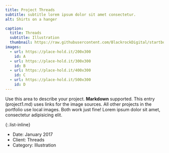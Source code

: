```yaml
---
title: Project Threads
subtitle: subtitle lorem ipsum dolor sit amet consectetur.
alt: Shirts on a hanger

caption:
  title: Threads
  subtitle: Illustration
  thumbnail: https://raw.githubusercontent.com/BlackrockDigital/startbootstrap-agency/master/src/assets/img/portfolio/01-thumbnail.jpg
images:
  - url: https://place-hold.it/200x300
    id: A
  - url: https://place-hold.it/300x300
    id: B
  - url: https://place-hold.it/400x300
    id: C
  - url: https://place-hold.it/500x300
    id: D
---
```

Use this area to describe your project. **Markdown** supported. This entry (project1.md) uses links for the image sources. All other projects in the portfolio use local images. Both work just fine! Lorem ipsum dolor sit amet, consectetur adipisicing elit. 

{:.list-inline}
- Date: January 2017
- Client: Threads
- Category: Illustration

